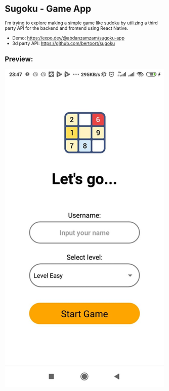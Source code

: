 # Sugoku - Game App

I'm trying to explore making a simple game like sudoku by utilizing a third party API for the backend and frontend using React Native.

- Demo: https://expo.dev/@abdanzamzam/sugoku-app
- 3d party API: https://github.com/bertoort/sugoku

## Preview:

![Splash](https://github.com/abdanzamzam/Sugoku-Game-App/blob/development/sugoku-app/preview/Screenshot%201.jpeg)

